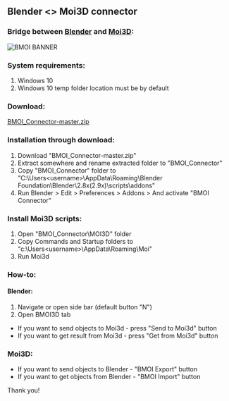 ## Blender <> Moi3D connector

### Bridge between [Blender](https://www.blender.org/download/) and [Moi3D](http://moi3d.com/):
![BMOI BANNER](https://i.imgur.com/sjLP3k8.jpg)

### System requirements:
1. Windows 10
2. Windows 10 temp folder location must be by default

### Download:
[BMOI_Connector-master.zip](https://github.com/TitusLVR/BMOI_Connector/archive/master.zip)

### Installation through download:
1. Download "BMOI_Connector-master.zip"
2. Extract somewhere and rename extracted folder to "BMOI_Connector"
3. Copy  "BMOI_Connector" folder to "C:\Users\<username>\AppData\Roaming\Blender Foundation\Blender\2.8x(2.9x)\scripts\addons"
4. Run Blender > Edit > Preferences > Addons > And activate "BMOI Connector"

### Install Moi3D scripts:
1. Open "BMOI_Connector\MOI3D" folder
2. Copy Commands and Startup folders to "c:\Users\<username>\AppData\Roaming\Moi\"
3. Run Moi3d

### How-to:
#### Blender:
1. Navigate or open side bar (default button "N")
2. Open BMOI3D tab
* If you want to send objects to Moi3d  - press "Send to Moi3d" button
* If you want to get result from Moi3d  - press "Get from Moi3d" button

### Moi3D:
* If you want to send objects to Blender - "BMOI Export" button
* If you want to get objects from Blender - "BMOI Import" button

Thank you!
 
